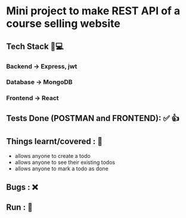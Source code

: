 # Mini project to make REST API of a course selling website

## Tech Stack 🚀💻
### Backend -> Express, jwt 
### Database -> MongoDB
### Frontend -> React


## Tests Done (POSTMAN and FRONTEND): ✅ 👍
<!-- - working signup feature 
- working signin feature

- authenticated admin,
  - successfully creates new courses
  - successfully views their own courses

- authenticated user,
  - successfully purchases new courses
  - successfully views their purchased courses -->


## Things learnt/covered : 🎊
- allows anyone to create a todo
- allows anyone to see their existing todos
- allows anyone to mark a todo as done



## Bugs : ❌
<!-- - no bugs recorded for the required functioning -->



## Run : 🚀
<!-- - Create .env in root folder and set the environment variables JWT_SECRET and MONGO_URL
- Run <code> node index.js </code> in root folder -->

